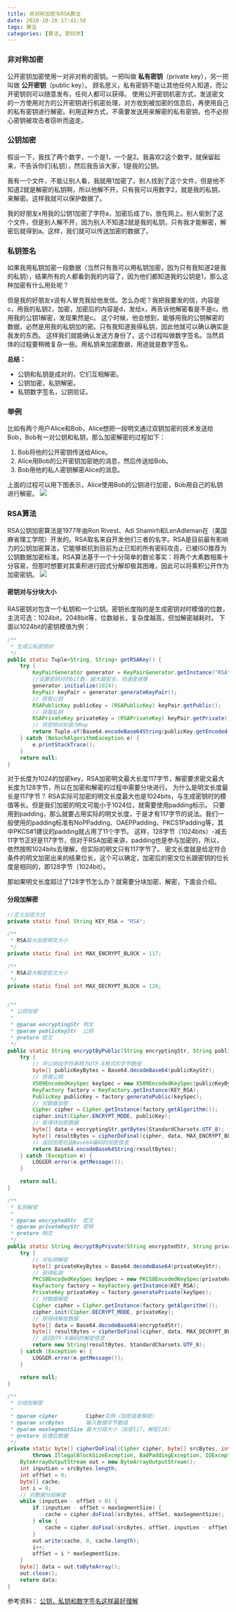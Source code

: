 ```yaml
---
title: 非对称加密与RSA算法
date: 2018-10-16 17:41:50
tags: 算法
categories: [算法, 密码学]
---
```


### 非对称加密
公开密钥加密使用一对非对称的密钥。一把叫做 __私有密钥__（private key），另一把叫做 __公开密钥__（public key）。
顾名思义，私有密钥不能让其他任何人知道，而公开密钥则可以随意发布，任何人都可以获得。
使用公开密钥机密方式，发送密文的一方使用对方的公开密钥进行机密处理，对方收到被加密的信息后，再使用自己的私有密钥进行解密。利用这种方式，不需要发送用来解密的私有密钥，也不必担心密钥被攻击者窃听而盗走。

<!-- more -->

### 公钥加密
假设一下，我找了两个数字，一个是1，一个是2。我喜欢2这个数字，就保留起来，不告诉你们(私钥），然后我告诉大家，1是我的公钥。

我有一个文件，不能让别人看，我就用1加密了。别人找到了这个文件，但是他不知道2就是解密的私钥啊，所以他解不开，只有我可以用数字2，就是我的私钥，来解密。这样我就可以保护数据了。

我的好朋友x用我的公钥1加密了字符a，加密后成了b，放在网上。别人偷到了这个文件，但是别人解不开，因为别人不知道2就是我的私钥，只有我才能解密，解密后就得到a。这样，我们就可以传送加密的数据了。

### 私钥签名
如果我用私钥加密一段数据（当然只有我可以用私钥加密，因为只有我知道2是我的私钥），结果所有的人都看到我的内容了，因为他们都知道我的公钥是1，那么这种加密有什么用处呢？

但是我的好朋友x说有人冒充我给他发信。怎么办呢？我把我要发的信，内容是c，用我的私钥2，加密，加密后的内容是d，发给x，再告诉他解密看是不是c。他用我的公钥1解密，发现果然是c。
这个时候，他会想到，能够用我的公钥解密的数据，必然是用我的私钥加的密。只有我知道我得私钥，因此他就可以确认确实是我发的东西。
这样我们就能确认发送方身份了。这个过程叫做数字签名。当然具体的过程要稍微复杂一些。用私钥来加密数据，用途就是数字签名。


__总结：__
* 公钥和私钥是成对的，它们互相解密。
* 公钥加密，私钥解密。
* 私钥数字签名，公钥验证。

### 举例
比如有两个用户Alice和Bob，Alice想把一段明文通过双钥加密的技术发送给Bob，Bob有一对公钥和私钥，那么加密解密的过程如下：
1. Bob将他的公开密钥传送给Alice。
2. Alice用Bob的公开密钥加密她的消息，然后传送给Bob。
3. Bob用他的私人密钥解密Alice的消息。

上面的过程可以用下图表示，Alice使用Bob的公钥进行加密，Bob用自己的私钥进行解密。
![](/images/rsa1.gif)

### RSA算法
RSA公钥加密算法是1977年由Ron Rivest、Adi Shamirh和LenAdleman在（美国麻省理工学院）开发的。RSA取名来自开发他们三者的名字。RSA是目前最有影响力的公钥加密算法，它能够抵抗到目前为止已知的所有密码攻击，已被ISO推荐为公钥数据加密标准。RSA算法基于一个十分简单的数论事实：将两个大素数相乘十分容易，但那时想要对其乘积进行因式分解却极其困难，因此可以将乘积公开作为加密密钥。
![](/images/rsa2.gif)

#### 密钥对与分块大小
RAS密钥对包含一个私钥和一个公钥。密钥长度指的是生成密钥对时模值的位数，主流可选：1024bit，2048bit等，位数越长，复杂度越高，但加解密越耗时。
下面以1024bit的密钥模值为例：
```java
/**
 * 生成公私密钥对
 */
public static Tuple<String, String> getRSAKey() {
    try {
        KeyPairGenerator generator = KeyPairGenerator.getInstance("RSA");
        //设置密钥对的bit数，越大越安全，但速度减慢
        generator.initialize(1024);
        KeyPair keyPair = generator.generateKeyPair();
        // 获取公钥  
        RSAPublicKey publicKey = (RSAPublicKey) keyPair.getPublic();
        // 获取私钥  
        RSAPrivateKey privateKey = (RSAPrivateKey) keyPair.getPrivate();
        // 将密钥对封装为Map
        return Tuple.of(Base64.encodeBase64String(publicKey.getEncoded()), Base64.encodeBase64String(privateKey.getEncoded()));
    } catch (NoSuchAlgorithmException e) {
        e.printStackTrace();
    }
    return null;
}
```
对于长度为1024的加密key，RSA加密明文最大长度117字节，解密要求密文最大长度为128字节，所以在加密和解密的过程中需要分块进行。
为什么是明文长度最长是117字节？
RSA实际可加密的明文长度最大也是1024bits，与生成密钥时的模值等长。但是我们加密的明文可能小于1024位，就需要使用padding标示。
只要用到padding，那么就要占用实际的明文长度，于是才有117字节的说法。我们一般使用的padding标准有NoPPadding、OAEPPadding、PKCS1Padding等，其中PKCS#1建议的padding就占用了11个字节。
这样，128字节（1024bits）-减去11字节正好是117字节，但对于RSA加密来讲，padding也是参与加密的，所以，依然按照1024bits去理解，但实际的明文只有117字节了。
密文长度就是给定符合条件的明文加密出来的结果位长，这个可以确定，加密后的密文位长跟密钥的位长度是相同的，即128字节（1024bit）。

那如果明文长度超过了128字节怎么办？就需要分块加密、解密，下面会介绍。

#### 分段加解密
```java
//定义加密方式
private static final String KEY_RSA = "RSA";

/**
 * RSA最大加密明文大小
 */
private static final int MAX_ENCRYPT_BLOCK = 117;

/**
 * RSA最大解密密文大小
 */
private static final int MAX_DECRYPT_BLOCK = 128;


/**
 * 公钥加密
 *
 * @param encryptingStr 明文
 * @param publicKeyStr  公钥
 * @return 密文
 */
public static String encryptByPublic(String encryptingStr, String publicKeyStr) {
    try {
        // 将公钥由字符串转为UTF-8格式的字节数组
        byte[] publicKeyBytes = Base64.decodeBase64(publicKeyStr);
        // 获得公钥  
        X509EncodedKeySpec keySpec = new X509EncodedKeySpec(publicKeyBytes);
        KeyFactory factory = KeyFactory.getInstance(KEY_RSA);
        PublicKey publicKey = factory.generatePublic(keySpec);
        // 对数据加密  
        Cipher cipher = Cipher.getInstance(factory.getAlgorithm());
        cipher.init(Cipher.ENCRYPT_MODE, publicKey);
        // 取得待加密数据
        byte[] data = encryptingStr.getBytes(StandardCharsets.UTF_8);
        byte[] resultBytes = cipherDoFinal(cipher, data, MAX_ENCRYPT_BLOCK);
        // 返回加密后由Base64编码的加密信息
        return Base64.encodeBase64String(resultBytes);
    } catch (Exception e) {
        LOGGER.error(e.getMessage());
    }

    return null;
}

/**
 * 私钥解密
 *
 * @param encryptedStr  密文
 * @param privateKeyStr 密钥
 * @return 明文
 */
public static String decryptByPrivate(String encryptedStr, String privateKeyStr) {
    try {
        // 对私钥解密  
        byte[] privateKeyBytes = Base64.decodeBase64(privateKeyStr);
        // 获得私钥
        PKCS8EncodedKeySpec keySpec = new PKCS8EncodedKeySpec(privateKeyBytes);
        KeyFactory factory = KeyFactory.getInstance(KEY_RSA);
        PrivateKey privateKey = factory.generatePrivate(keySpec);
        // 对数据解密
        Cipher cipher = Cipher.getInstance(factory.getAlgorithm());
        cipher.init(Cipher.DECRYPT_MODE, privateKey);
        // 获得待解密数据
        byte[] data = Base64.decodeBase64(encryptedStr);
        byte[] resultBytes = cipherDoFinal(cipher, data, MAX_DECRYPT_BLOCK);
        // 返回UTF-8编码的解密信息
        return new String(resultBytes, StandardCharsets.UTF_8);
    } catch (Exception e) {
        LOGGER.error(e.getMessage());
    }

    return null;
}

/**
 * 分段加解密
 *
 * @param cipher         Cipher实例（加密或者解密）
 * @param srcBytes       输入数据字节数组
 * @param maxSegmentSize 最大分段大小（加密117，解密128）
 * @return 处理后数据
 */
private static byte[] cipherDoFinal(Cipher cipher, byte[] srcBytes, int maxSegmentSize)
        throws IllegalBlockSizeException, BadPaddingException, IOException {
    ByteArrayOutputStream out = new ByteArrayOutputStream();
    int inputLen = srcBytes.length;
    int offSet = 0;
    byte[] cache;
    int i = 0;
    // 对数据分段解密
    while (inputLen - offSet > 0) {
        if (inputLen - offSet > maxSegmentSize) {
            cache = cipher.doFinal(srcBytes, offSet, maxSegmentSize);
        } else {
            cache = cipher.doFinal(srcBytes, offSet, inputLen - offSet);
        }
        out.write(cache, 0, cache.length);
        i++;
        offSet = i * maxSegmentSize;
    }
    byte[] data = out.toByteArray();
    out.close();
    return data;
}
```


参考资料：
[公钥，私钥和数字签名这样最好理解](https://blog.csdn.net/21aspnet/article/details/7249401#)
